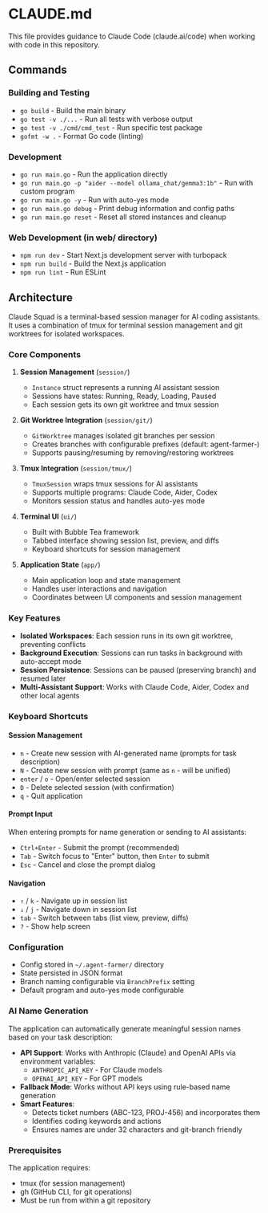 # CLAUDE.md

This file provides guidance to Claude Code (claude.ai/code) when working with code in this repository.

## Commands

### Building and Testing
- `go build` - Build the main binary
- `go test -v ./...` - Run all tests with verbose output
- `go test -v ./cmd/cmd_test` - Run specific test package
- `gofmt -w .` - Format Go code (linting)

### Development
- `go run main.go` - Run the application directly
- `go run main.go -p "aider --model ollama_chat/gemma3:1b"` - Run with custom program
- `go run main.go -y` - Run with auto-yes mode
- `go run main.go debug` - Print debug information and config paths
- `go run main.go reset` - Reset all stored instances and cleanup

### Web Development (in web/ directory)
- `npm run dev` - Start Next.js development server with turbopack
- `npm run build` - Build the Next.js application
- `npm run lint` - Run ESLint

## Architecture

Claude Squad is a terminal-based session manager for AI coding assistants. It uses a combination of tmux for terminal session management and git worktrees for isolated workspaces.

### Core Components

1. **Session Management** (`session/`)
   - `Instance` struct represents a running AI assistant session
   - Sessions have states: Running, Ready, Loading, Paused
   - Each session gets its own git worktree and tmux session

2. **Git Worktree Integration** (`session/git/`)
   - `GitWorktree` manages isolated git branches per session
   - Creates branches with configurable prefixes (default: agent-farmer-)
   - Supports pausing/resuming by removing/restoring worktrees

3. **Tmux Integration** (`session/tmux/`)
   - `TmuxSession` wraps tmux sessions for AI assistants
   - Supports multiple programs: Claude Code, Aider, Codex
   - Monitors session status and handles auto-yes mode

4. **Terminal UI** (`ui/`)
   - Built with Bubble Tea framework
   - Tabbed interface showing session list, preview, and diffs
   - Keyboard shortcuts for session management

5. **Application State** (`app/`)
   - Main application loop and state management
   - Handles user interactions and navigation
   - Coordinates between UI components and session management

### Key Features

- **Isolated Workspaces**: Each session runs in its own git worktree, preventing conflicts
- **Background Execution**: Sessions can run tasks in background with auto-accept mode
- **Session Persistence**: Sessions can be paused (preserving branch) and resumed later
- **Multi-Assistant Support**: Works with Claude Code, Aider, Codex and other local agents

### Keyboard Shortcuts

#### Session Management
- `n` - Create new session with AI-generated name (prompts for task description)
- `N` - Create new session with prompt (same as `n` - will be unified)
- `enter` / `o` - Open/enter selected session
- `D` - Delete selected session (with confirmation)
- `q` - Quit application

#### Prompt Input
When entering prompts for name generation or sending to AI assistants:
- `Ctrl+Enter` - Submit the prompt (recommended)
- `Tab` - Switch focus to "Enter" button, then `Enter` to submit
- `Esc` - Cancel and close the prompt dialog

#### Navigation
- `↑` / `k` - Navigate up in session list
- `↓` / `j` - Navigate down in session list
- `tab` - Switch between tabs (list view, preview, diffs)
- `?` - Show help screen

### Configuration

- Config stored in `~/.agent-farmer/` directory
- State persisted in JSON format
- Branch naming configurable via `BranchPrefix` setting
- Default program and auto-yes mode configurable

### AI Name Generation

The application can automatically generate meaningful session names based on your task description:

- **API Support**: Works with Anthropic (Claude) and OpenAI APIs via environment variables:
  - `ANTHROPIC_API_KEY` - For Claude models
  - `OPENAI_API_KEY` - For GPT models
- **Fallback Mode**: Works without API keys using rule-based name generation
- **Smart Features**: 
  - Detects ticket numbers (ABC-123, PROJ-456) and incorporates them
  - Identifies coding keywords and actions
  - Ensures names are under 32 characters and git-branch friendly

### Prerequisites

The application requires:
- tmux (for session management)
- gh (GitHub CLI, for git operations)
- Must be run from within a git repository